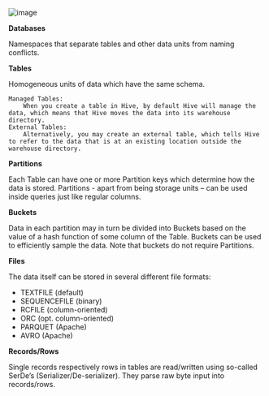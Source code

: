 ![image](https://user-images.githubusercontent.com/42135673/232810358-d3d98eee-6d38-4a68-b190-c8f896f12a8e.png)


**Databases**

  Namespaces that separate tables and other data units from naming conflicts. 

**Tables**

  Homogeneous units of data which have the same schema.
  
    Managed Tables:
        When you create a table in Hive, by default Hive will manage the data, which means that Hive moves the data into its warehouse directory. 
    External Tables:
        Alternatively, you may create an external table, which tells Hive to refer to the data that is at an existing location outside the warehouse directory. 
 
 **Partitions**
 
Each Table can have one or more Partition keys which determine how the data is stored. 
Partitions - apart from being storage units – can be used inside queries just like regular columns.

**Buckets**

Data in each partition may in turn be divided into Buckets based on the value of a hash function of some column of the Table. 
Buckets can be used to efficiently sample the data.
Note that buckets do not require Partitions.

**Files**

The data itself can be stored in several different file formats:

  - TEXTFILE (default)
  - SEQUENCEFILE (binary)
  - RCFILE (column-oriented)
  - ORC (opt. column-oriented)
  - PARQUET (Apache)
  - AVRO (Apache)

**Records/Rows**

Single records respectively rows in tables are read/written using so-called SerDe’s (Serializer/De-serializer).
They parse raw byte input into records/rows.



